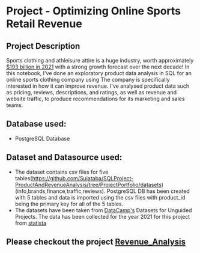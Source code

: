 # Project - Optimizing Online Sports Retail Revenue
## Project Description
Sports clothing and athleisure attire is a huge industry, worth approximately [$193 billion in 2021](https://www.statista.com/statistics/254489/total-revenue-of-the-global-sports-apparel-market/) with a strong growth forecast over the next decade!
In this notebook, I've done an exploratory product data analysis in SQL for an online sports clothing company using 
The company is specifically interested in how it can improve revenue. 
I've analysed product data such as pricing, reviews, descriptions, and ratings, as well as revenue and website traffic, to
produce recommendations for its marketing and sales teams.
## Database used:
- PostgreSQL Database 
## Dataset and Datasource used:
- The dataset contains csv files for five tables(https://github.com/Sujataba/SQLProject-ProductAndRevenueAnalysis/tree/ProjectPortfolio/datasets) (info,brands,finance,traffic,reviews). PostgreSQL DB has been created with 5 tables and data is imported using the csv files with product_id being the primary key for all of the 5 tables.
- The datasets have been taken from [DataCamp's](https://www.datacamp.com/) Datasets for Unguided Projects. The data has been collected for the year 2021 for this project from [statista](https://www.statista.com/statistics/254489/total-revenue-of-the-global-sports-apparel-market/)
## Please checkout the project [Revenue_Analysis](https://github.com/Sujataba/SQLProject-ProductAndRevenueAnalysis/blob/ProjectPortfolio/Revenue_Analysis.ipynb)
